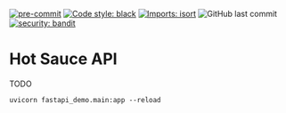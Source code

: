 [![pre-commit](https://img.shields.io/badge/pre--commit-enabled-brightgreen?logo=pre-commit&logoColor=white&style=for-the-badge)](https://github.com/pre-commit/precommit)
[![Code style: black](https://img.shields.io/badge/code%20style-black-000000.svg?style=for-the-badge)](https://github.com/psf/black)
[![Imports: isort](https://img.shields.io/badge/%20imports-isort-%231674b1?&style=for-the-badge)](https://pycqa.github.io/isort/)
![GitHub last commit](https://img.shields.io/github/last-commit/mason3k/scripts?style=for-the-badge)
[![security: bandit](https://img.shields.io/badge/security-bandit-yellow.svg?style=for-the-badge)](https://github.com/PyCQA/bandit)

# Hot Sauce API

TODO

```shell
uvicorn fastapi_demo.main:app --reload
```
